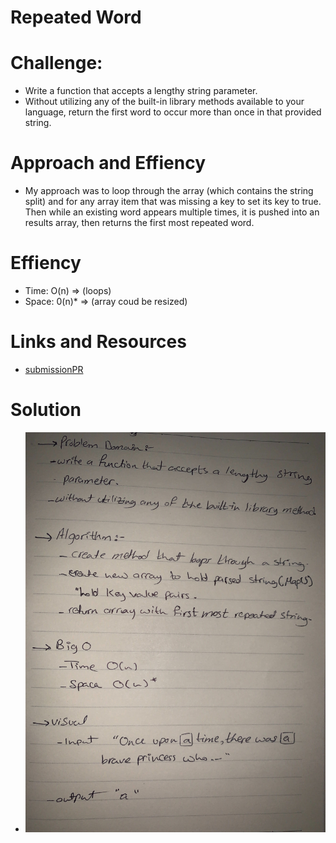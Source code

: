 # Repeated Word


# Challenge:
  - Write a function that accepts a lengthy string parameter.
  - Without utilizing any of the built-in library methods available to your language, return the first word to occur more than once in that provided string.


# Approach and Effiency
  - My approach was to loop through the array (which contains the string split) and for any array item that was missing a key to set its key to true. Then while an existing word appears multiple times, it is pushed into an results array, then returns the first most repeated word.


# Effiency
  - Time: O(n) => (loops)
  - Space: 0(n)* => (array coud be resized)


# Links and Resources
  - [submissionPR](https://github.com/amal-401-advanced-javascript/data-structures-and-algorithms/pull/36)


# Solution
  - ![](../../assets/repeatedword.jpg)
